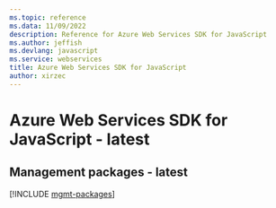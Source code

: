 ```yaml
---
ms.topic: reference
ms.data: 11/09/2022
description: Reference for Azure Web Services SDK for JavaScript
ms.author: jeffish
ms.devlang: javascript
ms.service: webservices
title: Azure Web Services SDK for JavaScript
author: xirzec
---
```

# Azure Web Services SDK for JavaScript - latest

## Management packages - latest
[!INCLUDE [mgmt-packages](web-services-mgmt-index.md)]